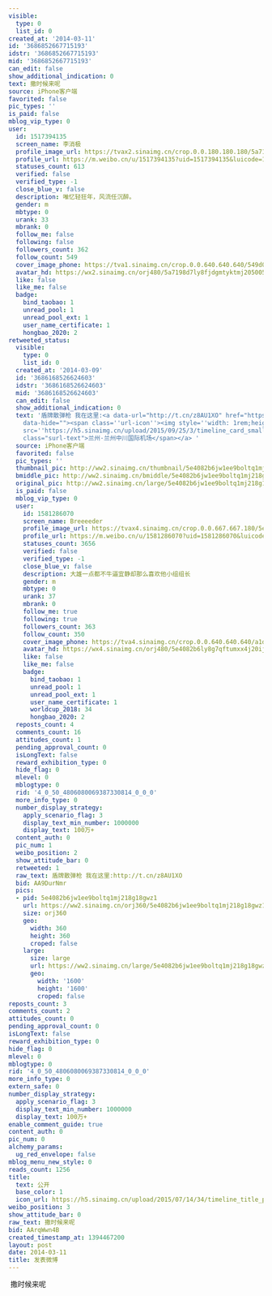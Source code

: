 ```yaml
---
visible:
  type: 0
  list_id: 0
created_at: '2014-03-11'
id: '3686852667715193'
idstr: '3686852667715193'
mid: '3686852667715193'
can_edit: false
show_additional_indication: 0
text: 撒时候来呢
source: iPhone客户端
favorited: false
pic_types: ''
is_paid: false
mblog_vip_type: 0
user:
  id: 1517394135
  screen_name: 李消极
  profile_image_url: https://tvax2.sinaimg.cn/crop.0.0.180.180.180/5a7198d7ly8fjdgmtyktmj20500500so.jpg?KID=imgbed,tva&Expires=1606399625&ssig=BicX5%2Fnhic
  profile_url: https://m.weibo.cn/u/1517394135?uid=1517394135&luicode=10000011&lfid=2304131517394135_-_WEIBO_SECOND_PROFILE_WEIBO
  statuses_count: 613
  verified: false
  verified_type: -1
  close_blue_v: false
  description: 唯忆轻狂年，风流任沉醉。
  gender: m
  mbtype: 0
  urank: 33
  mbrank: 0
  follow_me: false
  following: false
  followers_count: 362
  follow_count: 549
  cover_image_phone: https://tva1.sinaimg.cn/crop.0.0.640.640.640/549d0121tw1egm1kjly3jj20hs0hsq4f.jpg
  avatar_hd: https://wx2.sinaimg.cn/orj480/5a7198d7ly8fjdgmtyktmj20500500so.jpg
  like: false
  like_me: false
  badge:
    bind_taobao: 1
    unread_pool: 1
    unread_pool_ext: 1
    user_name_certificate: 1
    hongbao_2020: 2
retweeted_status:
  visible:
    type: 0
    list_id: 0
  created_at: '2014-03-09'
  id: '3686168526624603'
  idstr: '3686168526624603'
  mid: '3686168526624603'
  can_edit: false
  show_additional_indication: 0
  text: '盾牌散弹枪 我在这里:<a data-url="http://t.cn/z8AU1XO" href="https://m.weibo.cn/p/index?containerid=2306570042B209465CD76BA3FE489E&luicode=10000011&lfid=2304131517394135_-_WEIBO_SECOND_PROFILE_WEIBO"
    data-hide=""><span class=''url-icon''><img style=''width: 1rem;height: 1rem''
    src=''https://h5.sinaimg.cn/upload/2015/09/25/3/timeline_card_small_location_default.png''></span><span
    class="surl-text">兰州·兰州中川国际机场</span></a> '
  source: iPhone客户端
  favorited: false
  pic_types: ''
  thumbnail_pic: http://ww2.sinaimg.cn/thumbnail/5e4082b6jw1ee9boltq1mj218g18gwz1.jpg
  bmiddle_pic: http://ww2.sinaimg.cn/bmiddle/5e4082b6jw1ee9boltq1mj218g18gwz1.jpg
  original_pic: http://ww2.sinaimg.cn/large/5e4082b6jw1ee9boltq1mj218g18gwz1.jpg
  is_paid: false
  mblog_vip_type: 0
  user:
    id: 1581286070
    screen_name: Breeeeder
    profile_image_url: https://tvax4.sinaimg.cn/crop.0.0.667.667.180/5e4082b6ly8g7qftumxx4j20ij0ij3z2.jpg?KID=imgbed,tva&Expires=1606399625&ssig=oudbDzQ4XF
    profile_url: https://m.weibo.cn/u/1581286070?uid=1581286070&luicode=10000011&lfid=2304131517394135_-_WEIBO_SECOND_PROFILE_WEIBO
    statuses_count: 3656
    verified: false
    verified_type: -1
    close_blue_v: false
    description: 大雄一点都不牛逼宜静却那么喜欢他小组组长
    gender: m
    mbtype: 0
    urank: 37
    mbrank: 0
    follow_me: true
    following: true
    followers_count: 363
    follow_count: 350
    cover_image_phone: https://tva4.sinaimg.cn/crop.0.0.640.640.640/a1d3feabjw1ecat3p2p2qj20hs0hsmz4.jpg
    avatar_hd: https://wx4.sinaimg.cn/orj480/5e4082b6ly8g7qftumxx4j20ij0ij3z2.jpg
    like: false
    like_me: false
    badge:
      bind_taobao: 1
      unread_pool: 1
      unread_pool_ext: 1
      user_name_certificate: 1
      worldcup_2018: 34
      hongbao_2020: 2
  reposts_count: 4
  comments_count: 16
  attitudes_count: 1
  pending_approval_count: 0
  isLongText: false
  reward_exhibition_type: 0
  hide_flag: 0
  mlevel: 0
  mblogtype: 0
  rid: '4_0_50_4806080069387330814_0_0_0'
  more_info_type: 0
  number_display_strategy:
    apply_scenario_flag: 3
    display_text_min_number: 1000000
    display_text: 100万+
  content_auth: 0
  pic_num: 1
  weibo_position: 2
  show_attitude_bar: 0
  retweeted: 1
  raw_text: 盾牌散弹枪 我在这里:http://t.cn/z8AU1XO ​​​
  bid: AA9DurNmr
  pics:
  - pid: 5e4082b6jw1ee9boltq1mj218g18gwz1
    url: https://ww2.sinaimg.cn/orj360/5e4082b6jw1ee9boltq1mj218g18gwz1.jpg
    size: orj360
    geo:
      width: 360
      height: 360
      croped: false
    large:
      size: large
      url: https://ww2.sinaimg.cn/large/5e4082b6jw1ee9boltq1mj218g18gwz1.jpg
      geo:
        width: '1600'
        height: '1600'
        croped: false
reposts_count: 3
comments_count: 2
attitudes_count: 0
pending_approval_count: 0
isLongText: false
reward_exhibition_type: 0
hide_flag: 0
mlevel: 0
mblogtype: 0
rid: '4_0_50_4806080069387330814_0_0_0'
more_info_type: 0
extern_safe: 0
number_display_strategy:
  apply_scenario_flag: 3
  display_text_min_number: 1000000
  display_text: 100万+
enable_comment_guide: true
content_auth: 0
pic_num: 0
alchemy_params:
  ug_red_envelope: false
mblog_menu_new_style: 0
reads_count: 1256
title:
  text: 公开
  base_color: 1
  icon_url: https://h5.sinaimg.cn/upload/2015/07/14/34/timeline_title_public_default.png
weibo_position: 3
show_attitude_bar: 0
raw_text: 撒时候来呢
bid: AArqWwn4B
created_timestamp_at: 1394467200
layout: post
date: 2014-03-11
title: 发表微博
---
```


![]()
撒时候来呢
